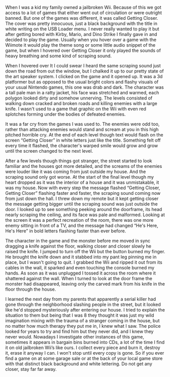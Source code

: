 When I was a kid my family owned a jailbroken Wii. Because of this we got access to a lot of games that either went out of circulation or were outright banned. But one of the games was different, it was called Getting Closer. The cover was pretty innocuous, just a black background with the title in white writing on the USB Loader menu. I never really wanted to play it but after getting bored with Kirby, Mario, and Dino Strike I finally gave in and decided to play the game. Usually when you hover over a game with the Wiimote it would play the theme song or some little audio snippet of the game, but when I hovered over Getting Closer it only played the sounds of heavy breathing and some kind of scraping sound.

When I hovered over It I could swear I heard the same scraping sound just down the road from out the window, but I chalked it up to our pretty state of the art speaker system. I clicked on the game and it opened up. It was a 3d platformer but as opposed to the usual bright colors and flashy visuals of your usual Nintendo games, this one was drab and dark. The character was a tall pale man in a ratty jacket, his face was stretched and warmed, each polygon looked dirty and somehow unnerving. The levels consisted of walking down cracked and broken roads and killing enemies with a large knife. I wasn't used to a game that graphic on the Wii with even red splotches forming under the bodies of defeated enemies.

 It was a far cry from the games I was used to. The enemies were odd too, rather than attacking enemies would stand and scream at you in this high pitched horrible cry. At the end of each level though text would flash on the screen “Getting Closer” in white letters just like the title. Something felt off every time it flashed, the character's warped smile would grow and grow until the screen changed to the next level.

 After a few levels though things got stranger, the street started to look familiar and the houses got more detailed, and the screams of the enemies were louder like it was coming from just outside my house. And the scraping sound only got worse. At the start of the final level though my heart dropped as it was the interior of a house and it was unmistakable, it was my house. Now with every step the message flashed “Getting Closer, Getting Closer” flashing faster and faster, the scraping sound coming now from just down the hall. I threw down my remote but it kept getting closer the message getting bigger until the scraping sound was just outside the door. I looked up to see something peeking around the doorframe, its head nearly scraping the ceiling, and its face was pale and malformed. Looking at the screen it was a perfect recreation of the room, there was one more enemy sitting in front of a TV, and the message had changed “He's Here, He's Here” in bold letters flashing faster than ever before. 

The character in the game and the monster before me moved in sync dragging a knife against the floor, walking closer and closer slowly he raised the knife. I jumped to turn off the Wii but the button burned my finger. He brought the knife down and it stabbed into my pant leg pinning me in place, but I wasn't going to quit. I grabbed the Wii and ripped it out from its cables in the wall, it sparked and even touching the console burned my hands. As soon as it was unplugged I tossed it across the room where it shattered against the wall. When I turned to look at the door frame the monster had disappeared, leaving only the carved mark from his knife in the floor through the house. 

I learned the next day from my parents that apparently a serial killer had gone through the neighborhood slashing people in the street, but it looked like he'd stopped mysteriously after entering our house. I tried to explain the situation to them but being that I was 8 they thought it was just my wild imagination mixing with the trauma of a stranger coming in the house, but no matter how much therapy they put me in, I knew what I saw. The police looked for years to try and find him but they never did, and I knew they never would. Nowadays I investigate other instances of this game, sometimes it appears in bargain bins burned into CDs, a lot of the time I find it on old jailbroken Wii’s like ours. I collect every piece and burn it, destroy it, erase it anyway I can. I won't stop until every copy is gone. So if you ever find a game on at some garage sale or at the back of your local game store with that distinct black background and white lettering. Do not get any closer, stay far far away.


